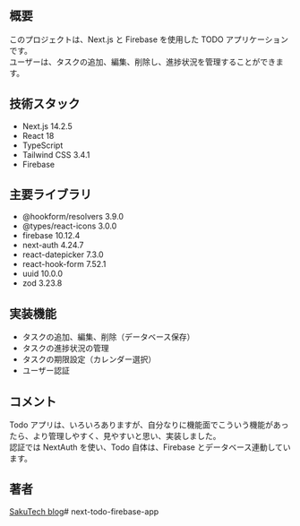 ## 概要

このプロジェクトは、Next.js と Firebase を使用した TODO アプリケーションです。  
ユーザーは、タスクの追加、編集、削除し、進捗状況を管理することができます。

## 技術スタック

- Next.js 14.2.5
- React 18
- TypeScript
- Tailwind CSS 3.4.1
- Firebase

## 主要ライブラリ

- @hookform/resolvers 3.9.0
- @types/react-icons 3.0.0
- firebase 10.12.4
- next-auth 4.24.7
- react-datepicker 7.3.0
- react-hook-form 7.52.1
- uuid 10.0.0
- zod 3.23.8

## 実装機能

- タスクの追加、編集、削除（データベース保存）
- タスクの進捗状況の管理
- タスクの期限設定（カレンダー選択）
- ユーザー認証

## コメント

Todo アプリは、いろいろありますが、自分なりに機能面でこういう機能があったら、より管理しやすく、見やすいと思い、実装しました。  
認証では NextAuth を使い、Todo 自体は、Firebase とデータベース連動しています。

## 著者

[SakuTech blog](https://github.com/n-sakuma39/)# next-todo-firebase-app
